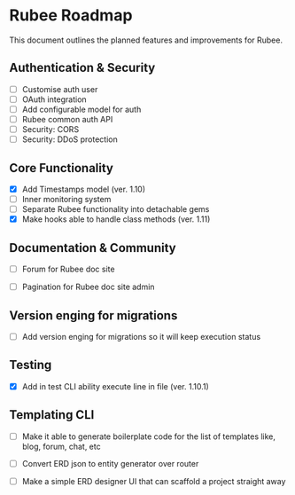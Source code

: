 # Rubee Roadmap

This document outlines the planned features and improvements for Rubee.

## Authentication & Security
- [ ] Customise auth user
- [ ] OAuth integration
- [ ] Add configurable model for auth
- [ ] Rubee common auth API
- [ ] Security: CORS
- [ ] Security: DDoS protection

## Core Functionality
- [x] Add Timestamps model (ver. 1.10)
- [ ] Inner monitoring system
- [ ] Separate Rubee functionality into detachable gems
- [x] Make hooks able to handle class methods (ver. 1.11)

## Documentation & Community
- [ ] Forum for Rubee doc site
- [ ] Pagination for Rubee doc site admin


## Version enging for migrations
- [ ] Add version enging for migrations so it will keep execution status

## Testing
- [x] Add in test CLI ability execute line in file (ver. 1.10.1)

## Templating CLI
- [ ] Make it able to generate boilerplate code for the list of templates like, blog, forum, chat, etc
- [ ] Convert ERD json to entity generator over router
- [ ] Make a simple ERD designer UI that can scaffold a project straight away


